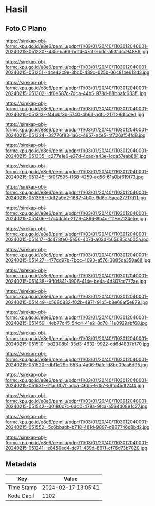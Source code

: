 # Hasil

## Foto C Plano

https://sirekap-obj-formc.kpu.go.id/e8e6/pemilu/pdpr/11/03/01/20/40/1103012040001-20240215-051230--435eba66-bdf4-47cf-9bdc-a931dcc94889.jpg

https://sirekap-obj-formc.kpu.go.id/e8e6/pemilu/pdpr/11/03/01/20/40/1103012040001-20240215-051251--44e42c9e-3bc0-489c-b25b-06c814e618d3.jpg

https://sirekap-obj-formc.kpu.go.id/e8e6/pemilu/pdpr/11/03/01/20/40/1103012040001-20240215-051302--df6e587c-7dca-44b5-978d-88bbafc633f1.jpg

https://sirekap-obj-formc.kpu.go.id/e8e6/pemilu/pdpr/11/03/01/20/40/1103012040001-20240215-051313--f44bbf3b-5740-4b63-adfc-217128dfcded.jpg

https://sirekap-obj-formc.kpu.go.id/e8e6/pemilu/pdpr/11/03/01/20/40/1103012040001-20240215-051324--32776f83-1a6c-4957-ace5-4f726af54fd8.jpg

https://sirekap-obj-formc.kpu.go.id/e8e6/pemilu/pdpr/11/03/01/20/40/1103012040001-20240215-051335--c277e1e6-e27d-4cad-a43e-1cca57eab881.jpg

https://sirekap-obj-formc.kpu.go.id/e8e6/pemilu/pdpr/11/03/01/20/40/1103012040001-20240215-051345--5f0f7595-f168-4259-ad56-61a0bf619f73.jpg

https://sirekap-obj-formc.kpu.go.id/e8e6/pemilu/pdpr/11/03/01/20/40/1103012040001-20240215-051356--0df2a9e2-1687-4b0e-9d6c-5aca27717d11.jpg

https://sirekap-obj-formc.kpu.go.id/e8e6/pemilu/pdpr/11/03/01/20/40/1103012040001-20240215-051406--17c4dc5b-2129-4896-8b4c-f118e2124e5e.jpg

https://sirekap-obj-formc.kpu.go.id/e8e6/pemilu/pdpr/11/03/01/20/40/1103012040001-20240215-051417--dc478fe0-5e56-407d-a03d-b65085ca005a.jpg

https://sirekap-obj-formc.kpu.go.id/e8e6/pemilu/pdpr/11/03/01/20/40/1103012040001-20240215-051427--477cd97b-7bcc-4093-a576-3885da350a68.jpg

https://sirekap-obj-formc.kpu.go.id/e8e6/pemilu/pdpr/11/03/01/20/40/1103012040001-20240215-051438--9ff0f841-3906-414e-be4a-4d307cd777ae.jpg

https://sirekap-obj-formc.kpu.go.id/e8e6/pemilu/pdpr/11/03/01/20/40/1103012040001-20240215-051449--c5680832-f62b-4971-91b5-b8e68af5e879.jpg

https://sirekap-obj-formc.kpu.go.id/e8e6/pemilu/pdpr/11/03/01/20/40/1103012040001-20240215-051459--4eb77c45-54c4-41e2-8d78-11e0929abf68.jpg

https://sirekap-obj-formc.kpu.go.id/e8e6/pemilu/pdpr/11/03/01/20/40/1103012040001-20240215-051510--bd2308b1-33d3-4632-9922-cd6d4837b170.jpg

https://sirekap-obj-formc.kpu.go.id/e8e6/pemilu/pdpr/11/03/01/20/40/1103012040001-20240215-051520--dbf1c29c-653a-4a06-9afc-d8be09aa6d95.jpg

https://sirekap-obj-formc.kpu.go.id/e8e6/pemilu/pdpr/11/03/01/20/40/1103012040001-20240215-051531--21ac607f-adca-46b5-9d57-59fc45df24f4.jpg

https://sirekap-obj-formc.kpu.go.id/e8e6/pemilu/pdpr/11/03/01/20/40/1103012040001-20240215-051542--00180c7c-6dd0-478a-9fca-a564d0891c27.jpg

https://sirekap-obj-formc.kpu.go.id/e8e6/pemilu/pdpr/11/03/01/20/40/1103012040001-20240215-051552--5c6bbabb-b718-481d-9897-d987746d8bd2.jpg

https://sirekap-obj-formc.kpu.go.id/e8e6/pemilu/pdpr/11/03/01/20/40/1103012040001-20240215-051241--e8450ed4-dc71-439d-867f-cf76d73b7020.jpg


## Metadata

| Key        | Value               |
| ---------- | ------------------- |
| Time Stamp | 2024-02-17 13:05:41 |
| Kode Dapil | 1102                |



